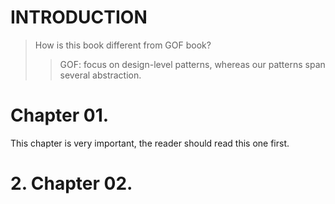 
# INTRODUCTION
> How is this book different from GOF book?
>> GOF: focus on design-level patterns, whereas our patterns span several abstraction.  




# Chapter 01.
This chapter is very important, the reader should read this one first.



# 2. Chapter 02.

